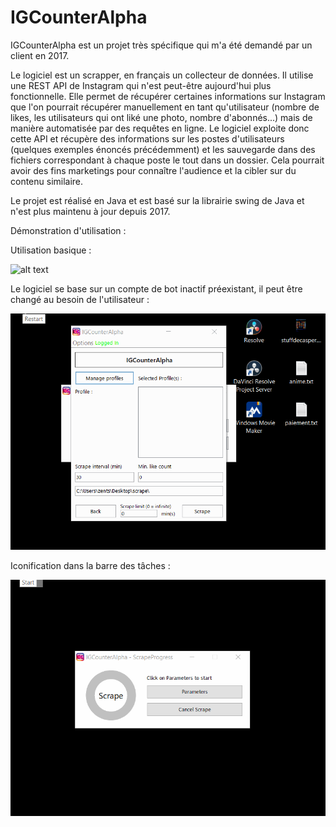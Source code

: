 # IGCounterAlpha

IGCounterAlpha est un projet très spécifique qui m'a été demandé par un client en 2017.

Le logiciel est un scrapper, en français un collecteur de données. Il utilise une REST API de Instagram qui n'est peut-être aujourd'hui plus fonctionnelle.
Elle permet de récupérer certaines informations sur Instagram que l'on pourrait récupérer manuellement en tant qu'utilisateur (nombre de likes, les utilisateurs qui ont liké une photo, nombre d'abonnés...) mais de manière automatisée par des requêtes en ligne.
Le logiciel exploite donc cette API et récupère des informations sur les postes d'utilisateurs (quelques exemples énoncés précédemment) et les sauvegarde dans des fichiers correspondant à chaque poste le tout dans un dossier. Cela pourrait avoir des fins marketings pour connaître l'audience et la cibler sur du contenu similaire.

Le projet est réalisé en Java et est basé sur la librairie swing de Java et n'est plus maintenu à jour depuis 2017.

Démonstration d'utilisation :

Utilisation basique :


  ![alt text](https://github.com/zentsugo/IGCounterAlpha/blob/main/IGC-basic-use.gif)


 Le logiciel se base sur un compte de bot inactif préexistant, il peut être changé au besoin de l'utilisateur :
 
 
  ![alt text](https://github.com/zentsugo/IGCounterAlpha/blob/main/IGC-change-account-and-save-location.gif)
  
  
Iconification dans la barre des tâches :


  ![alt text](https://github.com/zentsugo/IGCounterAlpha/blob/main/IGC-frame.gif)

